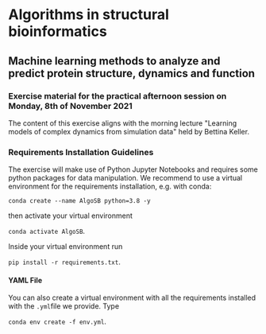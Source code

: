 # Algorithms in structural bioinformatics
## Machine learning methods to analyze and predict protein structure, dynamics and function

### Exercise material for the practical afternoon session on Monday, 8th of November 2021

The content of this exercise aligns with the morning lecture "Learning models of complex dynamics from simulation data" held by Bettina Keller.

### Requirements Installation Guidelines

The exercise will make use of Python Jupyter Notebooks and requires some python packages for data manipulation. We recommend to use a virtual environment for the requirements installation, e.g. with conda:

`conda create --name AlgoSB python=3.8 -y`

then activate your virtual environment

`conda activate AlgoSB`.

Inside your virtual environment run

`pip install -r requirements.txt`.

#### YAML File

You can also create a virtual environment with all the requirements installed with the `.yml`file we provide. Type

`conda env create -f env.yml`.
